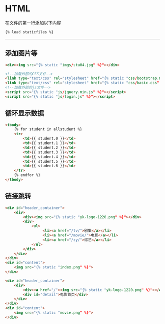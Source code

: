 <!-- html.md --- 
;; 
;; Description: 
;; Author: Hongyi Wu(吴鸿毅)
;; Email: wuhongyi@qq.com 
;; Created: 一 5月 13 09:55:18 2019 (+0800)
;; Last-Updated: 一 5月 13 13:29:35 2019 (+0800)
;;           By: Hongyi Wu(吴鸿毅)
;;     Update #: 5
;; URL: http://wuhongyi.cn -->

# HTML

在文件的第一行添加以下内容
```html
{% load staticfiles %}
```

----

## 添加图片等
```html
<div><img src="{% static "imgs/stu04.jpg" %}"></div>
```


```html
<!--加载外部的CSS文件-->
<link type="text/css" rel="stylesheet" href="{% static "css/bootstrap.min.css" %}">
<link type="text/css" rel="stylesheet" href="{% static "css/basic.css" %}">
<!--加载外部的js文件-->
<script src="{% static "js/jquery.min.js" %}"></script>
<script src="{% static "js/login.js" %}"></script>
```



## 循环显示数据

```html
<tbody>
    {% for student in allstudent %}
    <tr>
        <td>{{ student.0 }}</td>
        <td>{{ student.1 }}</td>
        <td>{{ student.2 }}</td>
        <td>{{ student.3 }}</td>
        <td>{{ student.4 }}</td>
        <td>{{ student.5 }}</td>
        <td>{{ student.6 }}</td>
    </tr>
    {% endfor %}
</tbody>
```


## 链接跳转

```html
<div id="header_container">
    <div>
        <div><img src="{% static "yk-logo-1220.png" %}"></div>
        <div>
            <ul>
                 <li><a href="/tv/">剧集</a></li>
                 <li><a href="/movie/">电影</a></li>
                 <li><a href="/zy/">综艺</a></li>
            </ul>
        </div>
    </div>
</div>
<div id="content">
    <img src="{% static "index.png" %}">
</div>
```

```html
<div id="header_container">
    <div>
        <div><a href="/"><img src="{% static "yk-logo-1220.png" %}"></a></div>
        <div id="detail">电影首页</div>
    </div>
</div>
<div id="content">
    <img src="{% static "movie.png" %}">
</div>
```




<!-- html.md ends here -->
